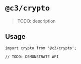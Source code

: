 # `@c3/crypto`

> TODO: description

## Usage

```
import crypto from '@c3/crypto';

// TODO: DEMONSTRATE API
```
